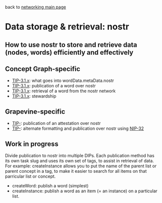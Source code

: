 back to [networking main page](https://github.com/wds4/tapestry-protocol/blob/main/tips/networking/README.md)

Data storage & retrieval: nostr
=====
How to use nostr to store and retrieve data (nodes, words) efficiently and effectively
-----

## Concept Graph-specific

- [TIP-3.1.x](.md): what goes into wordData.metaData.nostr
- [TIP-3.1.x](publication.md): publication of a word over nostr
- [TIP-3.1.x](.md): retrieval of a word from the nostr network
- [TIP-3.1.x](.md): stewardship

## Grapevine-specific

- [TIP-](.md): publication of an attestation over nostr
- [TIP-](.md): alternate formatting and publication over nostr using [NIP-32](https://github.com/staab/nips/blob/nip-32-labeling/32.md)

## Work in progress

Divide publication to nostr into multiple DIPs. Each publication method has its own task slug and uses its own set of tags, to assist in retrieval of data. For example: createInstance allows you to put the name of the parent list or parent concept in a tag, to make it easier to search for all items on that parricular list or concept.

- createWord: publish a word (simplest)
- createInstance: publish a word as an item (= an instance) on a particular list. 
